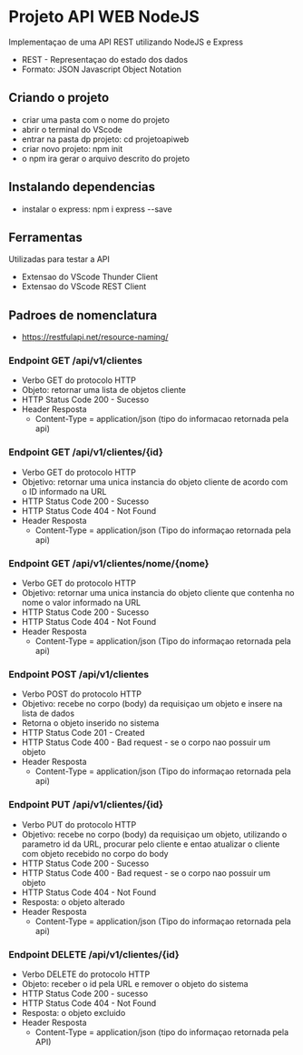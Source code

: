 # Projeto API WEB NodeJS
Implementaçao de uma API REST utilizando 
NodeJS e Express 
- REST - Representaçao do estado dos dados
- Formato: JSON Javascript Object Notation

## Criando o projeto 
- criar uma pasta com o nome do projeto 
- abrir o terminal do VScode 
- entrar na pasta dp projeto: cd projetoapiweb
- criar novo projeto: npm init 
- o npm ira gerar o arquivo descrito do projeto 

## Instalando dependencias 
- instalar o express: npm i express --save

## Ferramentas 
Utilizadas para testar a API
 - Extensao do VScode Thunder Client
 - Extensao do VScode REST Client

## Padroes de nomenclatura 
- https://restfulapi.net/resource-naming/

### Endpoint GET /api/v1/clientes
- Verbo GET do protocolo HTTP 
- Objeto: retornar uma lista de objetos cliente
- HTTP Status Code 200 - Sucesso
- Header Resposta
    - Content-Type = application/json (tipo do informacao retornada pela api)

### Endpoint GET /api/v1/clientes/{id}
- Verbo GET do protocolo HTTP
- Objetivo: retornar uma unica instancia do objeto cliente de acordo com o ID informado na URL
- HTTP Status Code 200 - Sucesso
- HTTP Status Code 404 - Not Found
- Header Resposta
    - Content-Type = application/json (Tipo do informaçao retornada pela api)

### Endpoint GET /api/v1/clientes/nome/{nome}
- Verbo GET do protocolo HTTP
- Objetivo: retornar uma unica instancia do objeto cliente que contenha no nome o valor informado na URL
- HTTP Status Code 200 - Sucesso
- HTTP Status Code 404 - Not Found
- Header Resposta
    - Content-Type = application/json (Tipo do informaçao retornada pela api)

### Endpoint POST /api/v1/clientes
- Verbo POST do protocolo HTTP
- Objetivo: recebe no corpo (body) da requisiçao um objeto e insere na lista de dados
- Retorna o objeto inserido no sistema
- HTTP Status Code 201 - Created
- HTTP Status Code 400 - Bad request - se o corpo nao possuir um objeto
- Header Resposta
    - Content-Type = application/json (Tipo do informaçao retornada pela api)


### Endpoint PUT /api/v1/clientes/{id}
- Verbo PUT do protocolo HTTP
- Objetivo: recebe no corpo (body) da requisiçao um objeto, utilizando o parametro id da URL, procurar pelo cliente e entao atualizar o cliente com objeto recebido no corpo do body 
- HTTP Status Code 200 - Sucesso 
- HTTP Status Code 400 - Bad request - se o corpo nao possuir um objeto
- HTTP Status Code 404 - Not Found 
- Resposta: o objeto alterado 
- Header Resposta
    - Content-Type = application/json (Tipo do informaçao retornada pela api)

### Endpoint DELETE /api/v1/clientes/{id}
- Verbo DELETE do protocolo HTTP
- Objeto: receber o id pela URL e remover o objeto do sistema
- HTTP Status Code 200 - sucesso
- HTTP Status Code 404 - Not Found
- Resposta: o objeto excluido 
- Header Resposta 
    - Content-Type = application/json (tipo do informaçao retornada pela API)